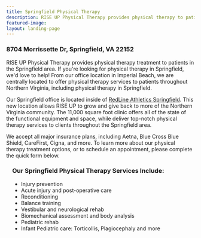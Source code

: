 ```yaml
---
title: Springfield Physical Therapy
description: RISE UP Physical Therapy provides physical therapy to patients in Springfield and greater Northern Virginia. Visit to learn more.
featured-image:
layout: landing-page
---
```


<div class="lp-content-section">

  <h3>8704 Morrissette Dr, Springfield, VA 22152</h3>

  <p>RISE UP Physical Therapy provides physical therapy treatment to patients in the Springfield area. If you're looking for physical therapy in Springfield, we'd love to help! From our office location in Imperial Beach, we are centrally located to offer physical therapy services to patients throughout Northern Virginia, including physical therapy in Springfield.</p>

  <p>Our Springfield office is located inside of
<a href="https://redlineathletics.com/springfield/" rel="noopener noreferrer" target="_blank">RedLine Athletics Springfield</a>. This new location allows RISE UP to grow and give back to more of the Northern Virginia community. The 11,000 square foot clinic offers all of the state of the functional equipment and space, while deliver top-notch physical therapy services to clients throughout the Springfield area.</p>

  <p>We accept all major insurance plans, including Aetna, Blue Cross Blue Shield, CareFirst, Cigna, and more. To learn more about our physical therapy treatment options, or to schedule an appointment, please complete the quick form below.</p>

</div>

<div style="margin-left:1rem;">

  <h3>Our Springfield Physical Therapy Services Include:</h3>
  <ul>
    <li>Injury prevention</li>
    <li>Acute injury and post-operative care</li>
    <li>Reconditioning</li>
    <li>Balance training</li>
    <li>Vestibular and neurological rehab</li>
    <li>Biomechanical assessment and body analysis</li>
    <li>Pediatric rehab</li>
    <li>Infant Pediatric care: Torticollis, Plagiocephaly and more</li>
  </ul>

</div>

